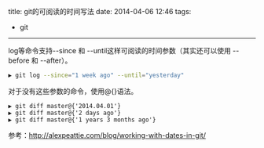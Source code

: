 title: git的可阅读的时间写法
date: 2014-04-06 12:46
tags:
- git 
---
log等命令支持--since 和 --until这样可阅读的时间参数（其实还可以使用 --before 和 --after）。
``` bash
▶ git log --since="1 week ago" --until="yesterday"
```
对于没有这些参数的命令，使用@{}语法。
```
▶ git diff master@{'2014.04.01'}
▶ git diff master@{'2 days ago'}
▶ git diff master@{'1 years 3 months ago'}
```
参考：http://alexpeattie.com/blog/working-with-dates-in-git/

